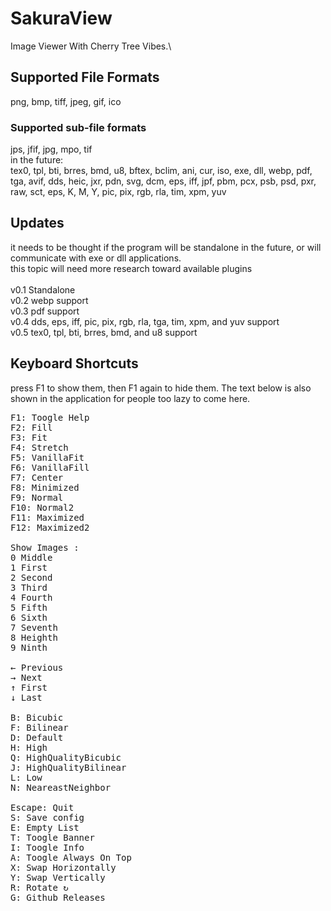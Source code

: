 ﻿# SakuraView
Image Viewer With Cherry Tree Vibes.\

## Supported File Formats
png, bmp, tiff, jpeg, gif, ico
### Supported sub-file formats
jps, jfif, jpg, mpo, tif
\
in the future:\
tex0, tpl, bti, brres, bmd, u8, bftex, bclim, ani, cur, iso,
exe, dll, webp, pdf, tga, avif, dds, heic, jxr, pdn, svg,
dcm, eps, iff, jpf, pbm, pcx, psb, psd, pxr, raw, sct, eps, K, M, Y,
pic, pix, rgb, rla, tim, xpm, yuv

## Updates
it needs to be thought if the program will be standalone in the future, or will communicate with exe or dll applications.\
this topic will need more research toward available plugins\
\
v0.1 Standalone\
v0.2 webp support\
v0.3 pdf support\
v0.4 dds, eps, iff, pic, pix, rgb, rla, tga, tim, xpm, and yuv support\
v0.5 tex0, tpl, bti, brres, bmd, and u8 support

## Keyboard Shortcuts
press F1 to show them, then F1 again to hide them. The text below is also shown in the application for people too lazy to come here.
<pre>
F1: Toogle Help
F2: Fill
F3: Fit
F4: Stretch
F5: VanillaFit
F6: VanillaFill
F7: Center
F8: Minimized
F9: Normal
F10: Normal2
F11: Maximized
F12: Maximized2

Show Images :
0 Middle
1 First
2 Second
3 Third
4 Fourth
5 Fifth
6 Sixth
7 Seventh
8 Heighth
9 Ninth

← Previous
→ Next
↑ First
↓ Last

B: Bicubic
F: Bilinear
D: Default
H: High
Q: HighQualityBicubic
J: HighQualityBilinear
L: Low
N: NeareastNeighbor

Escape: Quit
S: Save config
E: Empty List
T: Toogle Banner
I: Toogle Info
A: Toogle Always On Top
X: Swap Horizontally
Y: Swap Vertically
R: Rotate ↻
G: Github Releases
</pre>
